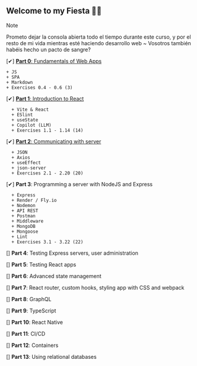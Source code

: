 ## Welcome to my Fiesta 🐱‍👤
> [!NOTE]
> Prometo dejar la consola abierta todo el tiempo durante este curso, y por el resto de mi vida mientras esté haciendo desarrollo web ~ Vosotros también habéis hecho un pacto de sangre?

  [✔] [**Part 0**: Fundamentals of Web Apps](./parte0/)

    + JS
    + SPA
    + Markdown
    + Exercises 0.4 - 0.6 (3)  

  [✔] [**Part 1**: Introduction to React](./parte1/)

      + Vite & React
      + ESlint
      + useState
      + Copilot (LLM)
      + Exercises 1.1 - 1.14 (14)

  [✔] [**Part 2**: Communicating with server](./parte2/)

      + JSON
      + Axios
      + useEffect
      + json-server
      + Exercises 2.1 - 2.20 (20)

  [✔] **Part 3**: Programming a server with NodeJS and Express

      + Express
      + Render / Fly.io
      + Nodemon
      + API REST
      + Postman
      + Middleware
      + MongoDB
      + Mongoose
      + Lint
      + Exercises 3.1 - 3.22 (22)

  [] **Part 4**: Testing Express servers, user administration

  [] **Part 5**: Testing React apps

  [] **Part 6**: Advanced state management

  [] **Part 7**: React router, custom hooks, styling app with CSS and webpack

  [] **Part 8**: GraphQL

  [] **Part 9**: TypeScript

  [] **Part 10**: React Native

  [] **Part 11**: CI/CD

  [] **Part 12**: Containers

  [] **Part 13**: Using relational databases
